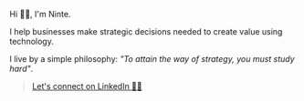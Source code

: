 Hi 👋🏾, I'm Ninte.

I help businesses make strategic decisions needed to create value using technology.

I live by a simple philosophy: _"To attain the way of strategy, you must study hard"_.

> [Let's connect on LinkedIn 👍🏾](https://linkedin.com/in/nullthefirst)
